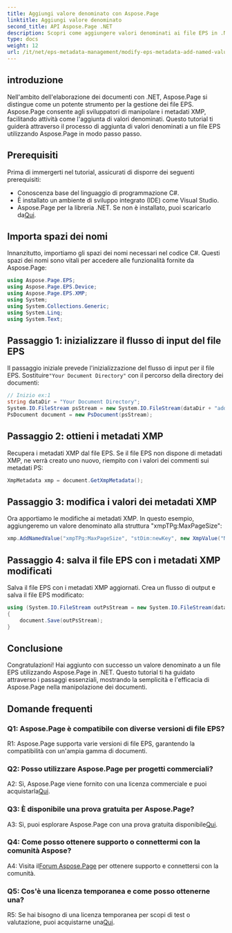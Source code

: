 ```yaml
---
title: Aggiungi valore denominato con Aspose.Page
linktitle: Aggiungi valore denominato
second_title: API Aspose.Page .NET
description: Scopri come aggiungere valori denominati ai file EPS in .NET utilizzando Aspose.Page. Questo tutorial completo ti guida attraverso il processo passo dopo passo.
type: docs
weight: 12
url: /it/net/eps-metadata-management/modify-eps-metadata-add-named-value/
---
```

## introduzione

Nell'ambito dell'elaborazione dei documenti con .NET, Aspose.Page si distingue come un potente strumento per la gestione dei file EPS. Aspose.Page consente agli sviluppatori di manipolare i metadati XMP, facilitando attività come l'aggiunta di valori denominati. Questo tutorial ti guiderà attraverso il processo di aggiunta di valori denominati a un file EPS utilizzando Aspose.Page in modo passo passo.

## Prerequisiti

Prima di immergerti nel tutorial, assicurati di disporre dei seguenti prerequisiti:

- Conoscenza base del linguaggio di programmazione C#.
- È installato un ambiente di sviluppo integrato (IDE) come Visual Studio.
-  Aspose.Page per la libreria .NET. Se non è installato, puoi scaricarlo da[Qui](https://releases.aspose.com/page/net/).

## Importa spazi dei nomi

Innanzitutto, importiamo gli spazi dei nomi necessari nel codice C#. Questi spazi dei nomi sono vitali per accedere alle funzionalità fornite da Aspose.Page:

```csharp
using Aspose.Page.EPS;
using Aspose.Page.EPS.Device;
using Aspose.Page.EPS.XMP;
using System;
using System.Collections.Generic;
using System.Linq;
using System.Text;
```

## Passaggio 1: inizializzare il flusso di input del file EPS

 Il passaggio iniziale prevede l'inizializzazione del flusso di input per il file EPS. Sostituire`"Your Document Directory"` con il percorso della directory dei documenti:

```csharp
// Inizio ex:1
string dataDir = "Your Document Directory";
System.IO.FileStream psStream = new System.IO.FileStream(dataDir + "add_named_value_input.eps", System.IO.FileMode.Open, System.IO.FileAccess.Read);
PsDocument document = new PsDocument(psStream);
```

## Passaggio 2: ottieni i metadati XMP

Recupera i metadati XMP dal file EPS. Se il file EPS non dispone di metadati XMP, ne verrà creato uno nuovo, riempito con i valori dei commenti sui metadati PS:

```csharp
XmpMetadata xmp = document.GetXmpMetadata();
```

## Passaggio 3: modifica i valori dei metadati XMP

Ora apportiamo le modifiche ai metadati XMP. In questo esempio, aggiungeremo un valore denominato alla struttura "xmpTPg:MaxPageSize":

```csharp
xmp.AddNamedValue("xmpTPg:MaxPageSize", "stDim:newKey", new XmpValue("NewValue"));
```

## Passaggio 4: salva il file EPS con i metadati XMP modificati

Salva il file EPS con i metadati XMP aggiornati. Crea un flusso di output e salva il file EPS modificato:

```csharp
using (System.IO.FileStream outPsStream = new System.IO.FileStream(dataDir + "add_named_value_output.eps", System.IO.FileMode.Create, System.IO.FileAccess.Write))
{
    document.Save(outPsStream);
}
```

## Conclusione

Congratulazioni! Hai aggiunto con successo un valore denominato a un file EPS utilizzando Aspose.Page in .NET. Questo tutorial ti ha guidato attraverso i passaggi essenziali, mostrando la semplicità e l'efficacia di Aspose.Page nella manipolazione dei documenti.

## Domande frequenti

### Q1: Aspose.Page è compatibile con diverse versioni di file EPS?

R1: Aspose.Page supporta varie versioni di file EPS, garantendo la compatibilità con un'ampia gamma di documenti.

### Q2: Posso utilizzare Aspose.Page per progetti commerciali?

 A2: Sì, Aspose.Page viene fornito con una licenza commerciale e puoi acquistarla[Qui](https://purchase.aspose.com/buy).

### Q3: È disponibile una prova gratuita per Aspose.Page?

 A3: Sì, puoi esplorare Aspose.Page con una prova gratuita disponibile[Qui](https://releases.aspose.com/).

### Q4: Come posso ottenere supporto o connettermi con la comunità Aspose?

 A4: Visita il[Forum Aspose.Page](https://forum.aspose.com/c/page/39) per ottenere supporto e connettersi con la comunità.

### Q5: Cos'è una licenza temporanea e come posso ottenerne una?

 R5: Se hai bisogno di una licenza temporanea per scopi di test o valutazione, puoi acquistarne una[Qui](https://purchase.aspose.com/temporary-license/).